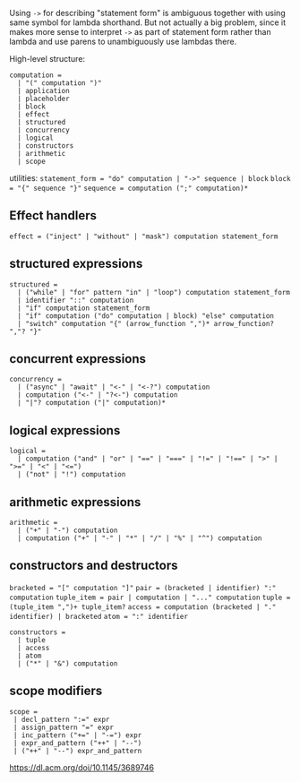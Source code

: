 Using `->` for describing "statement form" is ambiguous together with using same symbol for lambda shorthand. But not actually a big problem, since it makes more sense to interpret `->` as part of statement form rather than lambda and use parens to unambiguously use lambdas there.


High-level structure:
```
computation = 
  | "(" computation ")"
  | application
  | placeholder 
  | block 
  | effect
  | structured
  | concurrency
  | logical
  | constructors
  | arithmetic
  | scope
```

utilities:
`statement_form = "do" computation | "->" sequence | block`
`block = "{" sequence "}"`
`sequence = computation (";" computation)*`

## Effect handlers

`effect = ("inject" | "without" | "mask") computation statement_form`

## structured expressions

```
structured = 
  | ("while" | "for" pattern "in" | "loop") computation statement_form 
  | identifier "::" computation
  | "if" computation statement_form 
  | "if" computation ("do" computation | block) "else" computation
  | "switch" computation "{" (arrow_function ",")* arrow_function? ","? "}"
```

## concurrent expressions

```
concurrency = 
  | ("async" | "await" | "<-" | "<-?") computation
  | computation ("<-" | "?<-") computation
  | "|"? computation ("|" computation)*
```

## logical expressions

```
logical = 
  | computation ("and" | "or" | "==" | "===" | "!=" | "!==" | ">" | ">=" | "<" | "<=")
  | ("not" | "!") computation
```

## arithmetic expressions

```
arithmetic = 
  | ("+" | "-") computation
  | computation ("+" | "-" | "*" | "/" | "%" | "^") computation
```

## constructors and destructors

`bracketed = "[" computation "]"`
`pair = (bracketed | identifier) ":" computation`
`tuple_item = pair | computation | "..." computation`
`tuple = (tuple_item ",")+ tuple_item?`
`access = computation (bracketed | "." identifier) | bracketed`
`atom = ":" identifier`

```
constructors = 
  | tuple
  | access
  | atom
  | ("*" | "&") computation
```

## scope modifiers

```
scope =
 | decl_pattern ":=" expr
 | assign_pattern "=" expr
 | inc_pattern ("+=" | "-=") expr
 | expr_and_pattern ("++" | "--")
 | ("++" | "--") expr_and_pattern
```


https://dl.acm.org/doi/10.1145/3689746